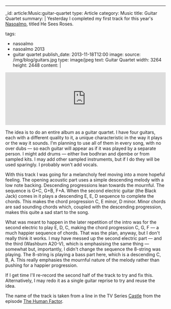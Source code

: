 ---
_id: article:Music:guitar-quartet
type: Article
category: Music
title: Guitar Quartet
summary: |
  Yesterday I completed my first track for this year's [Nasoalmo][naso], titled He Sees Roses.
    
  [naso]: http://www.nasoalmo.org/
tags: 
  - nasoalmo
  - nasoalmo 2013
  - guitar quartet
publish_date: 2013-11-18T12:00
image:
  source: /img/blog/guitars.jpg
  type: image/jpeg
  text: Guitar Quartet
  width: 3264
  height: 2448
content: |
  <iframe width="100%" height="166" scrolling="no" frameborder="no" src="https://w.soundcloud.com/player/?url=https%3A//api.soundcloud.com/tracks/121235416&color=ff6600&auto_play=false&show_artwork=true"></iframe>

  The idea is to do an entire album as a guitar quartet. I have four guitars, each with a different quality to it, a unique characteristic in the way it plays or the way it sounds. I'm planning to use all of them in every song, with no over dubs — so each guitar will appear as if it was played by a separate person. I might add drums — either live bodhran and djembe or from sampled kits. I may add other sampled instruments, but if I do they will be used sparingly. I probably won't add vocals.

  With this track I was going for a melancholy feel moving into a more hopeful feeling. The opening acoustic part uses a simple descending melody with a low note backing. Descending progressions lean towards the mournful. The sequence is G+C, G+B, F+A. When the second electric guitar (the Black Jack) comes in it plays a descending E, E, D sequence to complete the chords. This makes the chord progression C, E minor, D minor. Minor chords are sad sounding chords which, coupled with the descending progression, makes this quite a sad start to the song.

  What was meant to happen in the later repetition of the intro was for the second electric to play E, D, C, making the chord progression C, G, F — a much happier sequence of chords. That was the plan, anyway, but I don't really think it works. I may have messed up the second electric part — and the third (Washburn A20-V), which is emphasising the same thing — somewhat but, importantly, I didn't change the sequence the 8-string was playing. The 8-string is playing a bass part here, which is a descending C, B, A. This really emphasies the mournful nature of the melody rather than pushing for a happier progression.

  If I get time I'll re-record the second half of the track to try and fix this. Alternatively, I may redo it as a single guitar reprise to try and reuse the idea.

  The name of the track is taken from a line in the TV Series [Castle][castle] from the episode [The Human Factor][human].

  [castle]: http://www.imdb.com/title/tt1219024/
  [human]: http://www.imdb.com/title/tt2815780/

